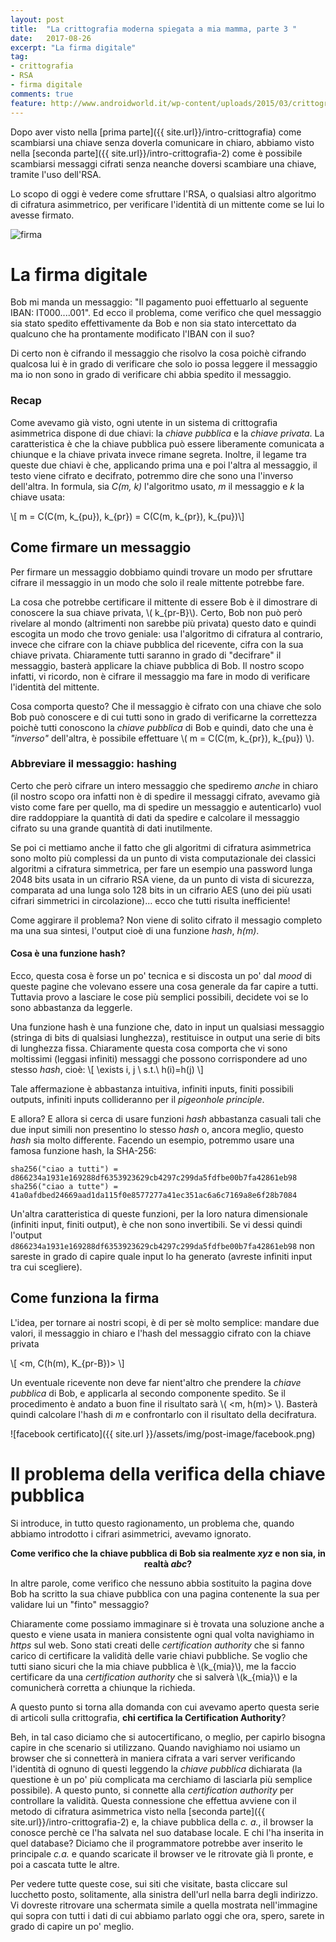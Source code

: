 ```yaml
---
layout: post
title:  "La crittografia moderna spiegata a mia mamma, parte 3 "
date:   2017-08-26
excerpt: "La firma digitale"
tag:
- crittografia
- RSA
- firma digitale
comments: true
feature: http://www.androidworld.it/wp-content/uploads/2015/03/crittografia-1280x720.jpg
---
```

Dopo aver visto nella [prima parte]({{ site.url}}/intro-crittografia) come scambiarsi una chiave senza doverla comunicare in chiaro, abbiamo visto nella [seconda parte]({{ site.url}}/intro-crittografia-2) come è possibile scambiarsi messaggi cifrati senza neanche doversi scambiare una chiave, tramite l'uso dell'RSA.

Lo scopo di oggi è vedere come sfruttare l'RSA, o qualsiasi altro algoritmo di cifratura asimmetrico, per verificare l'identità di un mittente come se lui lo avesse firmato.

![firma](http://www.ordineingegneri.ancona.it/sites/default/files/firmadigitale.jpg)

# La firma digitale
Bob mi manda un messaggio: "Il pagamento puoi effettuarlo al seguente IBAN: IT000....001". Ed ecco il problema, come verifico che quel messaggio sia stato spedito effettivamente da Bob e non sia stato intercettato da qualcuno che ha prontamente modificato l'IBAN con il suo?

Di certo non è cifrando il messaggio che risolvo la cosa poichè cifrando qualcosa lui è in grado di verificare che solo io possa leggere il messaggio ma io non sono in grado di verificare chi abbia spedito il messaggio.

### Recap
Come avevamo già visto, ogni utente in un sistema di crittografia asimmetrica dispone di due chiavi: la *chiave pubblica* e la *chiave privata*. La caratteristica è che la chiave pubblica può essere liberamente comunicata a chiunque e la chiave privata invece rimane segreta. Inoltre, il legame tra queste due chiavi è che, applicando prima una e poi l'altra al messaggio, il testo viene cifrato e decifrato, potremmo dire che sono una l'inverso dell'altra. In formula, sia *C(m, k)* l'algoritmo usato, *m* il messaggio e *k* la chiave usata:

\\[ m = C(C(m, k_{pu}), k_{pr}) = C(C(m, k_{pr}), k_{pu})\\]

## Come firmare un messaggio
Per firmare un messaggio dobbiamo quindi trovare un modo per sfruttare cifrare il messaggio in un modo che solo il reale mittente potrebbe fare. 

La cosa che potrebbe certificare il mittente di essere Bob è il dimostrare di conoscere la sua chiave privata, \\( k_{pr-B}\\). Certo, Bob non può però rivelare al mondo (altrimenti non sarebbe più privata) questo dato e quindi escogita un modo che trovo geniale: usa l'algoritmo di cifratura al contrario, invece che cifrare con la chiave pubblica del ricevente, cifra con la sua chiave privata. Chiaramente tutti saranno in grado di "decifrare" il messaggio, basterà applicare la chiave pubblica di Bob. Il nostro scopo infatti, vi ricordo, non è cifrare il messaggio ma fare in modo di verificare l'identità del mittente.

Cosa comporta questo? Che il messaggio è cifrato con una chiave che solo Bob può conoscere e di cui tutti sono in grado di verificarne la correttezza poichè tutti conoscono la *chiave pubblica* di Bob e quindi, dato che una è *"inverso"* dell'altra, è possibile effettuare \\( m = C(C(m, k_{pr}), k_{pu}) \\). 

### Abbreviare il messaggio: hashing
Certo che però cifrare un intero messaggio che spediremo *anche* in chiaro (il nostro scopo ora infatti non è di spedire il messaggi cifrato, avevamo già visto come fare per quello, ma di spedire un messaggio e autenticarlo) vuol dire raddoppiare la quantità di dati da spedire e calcolare il messaggio cifrato su una grande quantità di dati inutilmente.

Se poi ci mettiamo anche il fatto che gli algoritmi di cifratura asimmetrica sono molto più complessi da un punto di vista computazionale dei classici algoritmi a cifratura simmetrica, per fare un esempio una password lunga 2048 bits usata in un cifrario RSA viene, da un punto di vista di sicurezza, comparata ad una lunga solo 128 bits in un cifrario AES (uno dei più usati cifrari simmetrici in circolazione)... ecco che tutti risulta inefficiente!

Come aggirare il problema? Non viene di solito cifrato il messagio completo ma una sua sintesi, l'output cioè di una funzione *hash*, *h(m)*.

#### Cosa è una funzione hash?
Ecco, questa cosa è forse un po' tecnica e si discosta un po' dal *mood* di queste pagine che volevano essere una cosa generale da far capire a tutti. Tuttavia provo a lasciare le cose più semplici possibili, decidete voi se lo sono abbastanza da leggerle.

Una funzione hash è una funzione che, dato in input un qualsiasi messaggio (stringa di bits di qualsiasi lunghezza), restituisce in output una serie di bits di lunghezza fissa. Chiaramente questa cosa comporta che vi sono moltissimi (leggasi infiniti) messaggi che possono corrispondere ad uno stesso *hash*, cioè:
\\[ \exists i, j \ s.t.\ h(i)=h(j) \\]

Tale affermazione è abbastanza intuitiva, infiniti inputs, finiti possibili outputs, infiniti inputs collideranno per il *pigeonhole principle*.

E allora? E allora si cerca di usare funzioni *hash* abbastanza casuali tali che due input simili non presentino lo stesso *hash* o, ancora meglio, questo *hash* sia molto differente. Facendo un esempio, potremmo usare una famosa funzione hash, la SHA-256:

```
sha256("ciao a tutti") = d866234a1931e169288df6353923629cb4297c299da5fdfbe00b7fa42861eb98
sha256("ciao a tutte") = 41a0afdbed24669aad1da115f0e8577277a41ec351ac6a6c7169a8e6f28b7084
```

Un'altra caratteristica di queste funzioni, per la loro natura dimensionale (infiniti input, finiti output), è che non sono invertibili. Se vi dessi quindi l'output `d866234a1931e169288df6353923629cb4297c299da5fdfbe00b7fa42861eb98` non sareste in grado di capire quale input lo ha generato (avreste infiniti input tra cui scegliere).

## Come funziona la firma

L'idea, per tornare ai nostri scopi, è di per sè molto semplice: mandare due valori, il messaggio in chiaro e l'hash del messaggio cifrato con la chiave privata

\\[ <m, C(h(m), K_{pr-B})> \\]

Un eventuale ricevente non deve far nient'altro che prendere la *chiave pubblica* di Bob, e applicarla al secondo componente spedito. Se il procedimento è andato a buon fine il risultato sarà \\( <m, h(m)> \\). Basterà quindi calcolare l'hash di *m* e confrontarlo con il risultato della decifratura. 

![facebook certificato]({{ site.url }}/assets/img/post-image/facebook.png)

# Il problema della verifica della chiave pubblica
Si introduce, in tutto questo ragionamento, un problema che, quando abbiamo introdotto i cifrari asimmetrici, avevamo ignorato. 

<center><b>Come verifico che la chiave pubblica di Bob sia realmente <i>xyz</i> e non sia, in realtà <i>abc</i>?</b></center>

In altre parole, come verifico che nessuno abbia sostituito la pagina dove Bob ha scritto la sua chiave pubblica con una pagina contenente la sua per validare lui un "finto" messaggio?

Chiaramente come possiamo immaginare si è trovata una soluzione anche a questo e viene usata in maniera consistente ogni qual volta navighiamo in *https* sul web. Sono stati creati delle *certification authority* che si fanno carico di certificare la validità delle varie chiavi pubbliche. Se voglio che tutti siano sicuri che la mia chiave pubblica è \\(k_{mia}\\), me la faccio certificare da una *certification authority* che si salverà \\(k_{mia}\\) e la comunicherà corretta a chiunque la richieda. 

A questo punto si torna alla domanda con cui avevamo aperto questa serie di articoli sulla crittografia, __chi certifica la Certification Authority__? 

Beh, in tal caso diciamo che si autocertificano, o meglio, per capirlo bisogna capire in che scenario si utilizzano. Quando navighiamo noi usiamo un browser che si connetterà in maniera cifrata a vari server verificando l'identità di ognuno di questi leggendo la *chiave pubblica* dichiarata (la questione è un po' più complicata ma cerchiamo di lasciarla più semplice possibile). A questo punto, si connette alla *certification authority* per controllare la validità. Questa connessione che effettua avviene con il metodo di cifratura asimmetrica visto nella [seconda parte]({{ site.url}}/intro-crittografia-2) e, la chiave pubblica della *c. a.*, il browser la conosce perchè ce l'ha salvata nel suo database locale. E chi l'ha inserita in quel database? Diciamo che il programmatore potrebbe aver inserito le principale *c.a.* e quando scaricate il browser ve le ritrovate già lì pronte, e poi a cascata tutte le altre.

Per vedere tutte queste cose, sui siti che visitate, basta cliccare sul lucchetto posto, solitamente, alla sinistra dell'url nella barra degli indirizzo. Vi dovreste ritrovare una schermata simile a quella mostrata nell'immagine qui sopra con tutti i dati di cui abbiamo parlato oggi che ora, spero, sarete in grado di capire un po' meglio.

